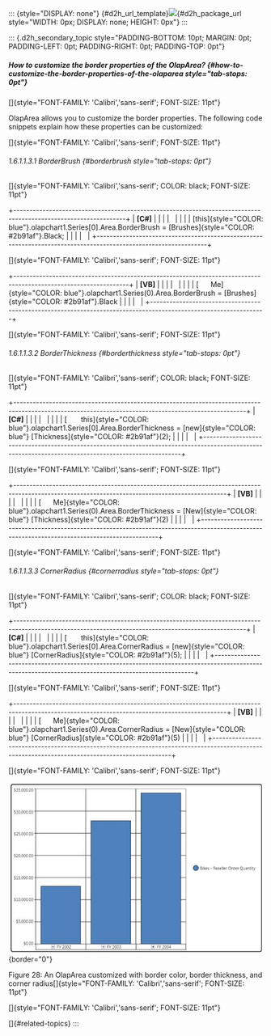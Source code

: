 ::: {style="DISPLAY: none"}
[](ms-xhelp:///?Id=d2h_url_template){#d2h_url_template}![](!package_url!){#d2h_package_url style="WIDTH: 0px; DISPLAY: none; HEIGHT: 0px"}
:::

::: {.d2h_secondary_topic style="PADDING-BOTTOM: 10pt; MARGIN: 0pt; PADDING-LEFT: 0pt; PADDING-RIGHT: 0pt; PADDING-TOP: 0pt"}
##### How to customize the border properties of the OlapArea? {#how-to-customize-the-border-properties-of-the-olaparea style="tab-stops: 0pt"}

[]{style="FONT-FAMILY: 'Calibri','sans-serif'; FONT-SIZE: 11pt"} 

OlapArea allows you to customize the border properties. The following code snippets explain how these properties can be customized:

[]{style="FONT-FAMILY: 'Calibri','sans-serif'; FONT-SIZE: 11pt"} 

###### 1.6.1.1.3.1 BorderBrush {#borderbrush style="tab-stops: 0pt"}

[]{style="FONT-FAMILY: 'Calibri','sans-serif'; COLOR: black; FONT-SIZE: 11pt"} 

+----------------------------------------------------------------------------------------------------------------+
| **\[C#\]**                                                                                                     |
|                                                                                                                |
|                                                                                                                |
|                                                                                                                |
| [this]{style="COLOR: blue"}.olapchart1.Series\[0\].Area.BorderBrush = [Brushes]{style="COLOR: #2b91af"}.Black; |
|                                                                                                                |
|                                                                                                                |
+----------------------------------------------------------------------------------------------------------------+

[]{style="FONT-FAMILY: 'Calibri','sans-serif'; FONT-SIZE: 11pt"} 

+-----------------------------------------------------------------------------------------------------------------+
| **\[VB\]**                                                                                                      |
|                                                                                                                 |
|                                                                                                                 |
|                                                                                                                 |
| [      Me]{style="COLOR: blue"}.olapchart1.Series(0).Area.BorderBrush = [Brushes]{style="COLOR: #2b91af"}.Black |
|                                                                                                                 |
|                                                                                                                 |
+-----------------------------------------------------------------------------------------------------------------+

[]{style="FONT-FAMILY: 'Calibri','sans-serif'; FONT-SIZE: 11pt"} 

###### 1.6.1.1.3.2 BorderThickness {#borderthickness style="tab-stops: 0pt"}

[]{style="FONT-FAMILY: 'Calibri','sans-serif'; COLOR: black; FONT-SIZE: 11pt"} 

+-----------------------------------------------------------------------------------------------------------------------------------------------------+
| **\[C#\]**                                                                                                                                          |
|                                                                                                                                                     |
|                                                                                                                                                     |
|                                                                                                                                                     |
| [       this]{style="COLOR: blue"}.olapchart1.Series\[0\].Area.BorderThickness = [new]{style="COLOR: blue"} [Thickness]{style="COLOR: #2b91af"}(2); |
|                                                                                                                                                     |
|                                                                                                                                                     |
+-----------------------------------------------------------------------------------------------------------------------------------------------------+

[]{style="FONT-FAMILY: 'Calibri','sans-serif'; FONT-SIZE: 11pt"} 

+-----------------------------------------------------------------------------------------------------------------------------------------------+
| **\[VB\]**                                                                                                                                    |
|                                                                                                                                               |
|                                                                                                                                               |
|                                                                                                                                               |
| [      Me]{style="COLOR: blue"}.olapchart1.Series(0).Area.BorderThickness = [New]{style="COLOR: blue"} [Thickness]{style="COLOR: #2b91af"}(2) |
|                                                                                                                                               |
|                                                                                                                                               |
+-----------------------------------------------------------------------------------------------------------------------------------------------+

[]{style="FONT-FAMILY: 'Calibri','sans-serif'; FONT-SIZE: 11pt"} 

###### 1.6.1.1.3.3 CornerRadius {#cornerradius style="tab-stops: 0pt"}

[]{style="FONT-FAMILY: 'Calibri','sans-serif'; COLOR: black; FONT-SIZE: 11pt"} 

+-----------------------------------------------------------------------------------------------------------------------------------------------------+
| **\[C#\]**                                                                                                                                          |
|                                                                                                                                                     |
|                                                                                                                                                     |
|                                                                                                                                                     |
| [       this]{style="COLOR: blue"}.olapchart1.Series\[0\].Area.CornerRadius = [new]{style="COLOR: blue"} [CornerRadius]{style="COLOR: #2b91af"}(5); |
|                                                                                                                                                     |
|                                                                                                                                                     |
+-----------------------------------------------------------------------------------------------------------------------------------------------------+

[]{style="FONT-FAMILY: 'Calibri','sans-serif'; FONT-SIZE: 11pt"} 

+-----------------------------------------------------------------------------------------------------------------------------------------------+
| **\[VB\]**                                                                                                                                    |
|                                                                                                                                               |
|                                                                                                                                               |
|                                                                                                                                               |
| [      Me]{style="COLOR: blue"}.olapchart1.Series(0).Area.CornerRadius = [New]{style="COLOR: blue"} [CornerRadius]{style="COLOR: #2b91af"}(5) |
|                                                                                                                                               |
|                                                                                                                                               |
+-----------------------------------------------------------------------------------------------------------------------------------------------+

[]{style="FONT-FAMILY: 'Calibri','sans-serif'; FONT-SIZE: 11pt"} 

![](ImagesExt/image37_30.jpg){border="0"}

Figure 28: An OlapArea customized with border color, border thickness, and corner radius[]{style="FONT-FAMILY: 'Calibri','sans-serif'; FONT-SIZE: 11pt"}

[]{style="FONT-FAMILY: 'Calibri','sans-serif'; FONT-SIZE: 11pt"} 

[]{#related-topics}
:::
